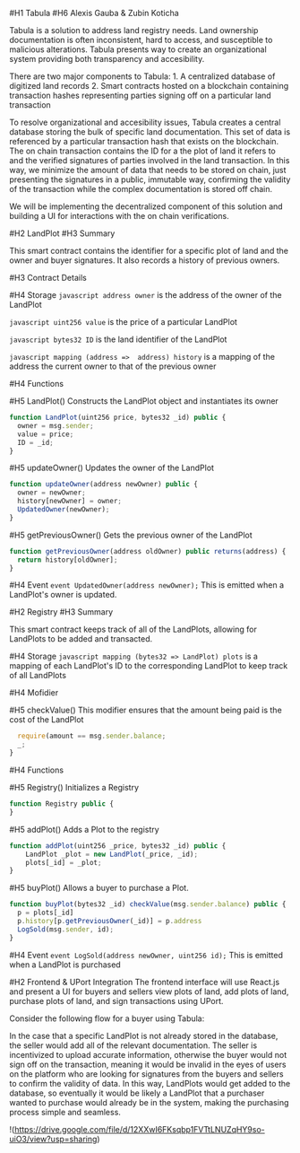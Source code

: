#H1 Tabula 
#H6 Alexis Gauba & Zubin Koticha 

Tabula is a solution to address land registry needs. Land ownership documentation is often inconsistent, hard to access, and susceptible to malicious alterations. Tabula presents way to create an organizational system providing both transparency and accesibility.  

There are two major components to Tabula: 
	1. A centralized database of digitized land records 
	2. Smart contracts hosted on a blockchain containing transaction hashes representing parties signing off on a particular land transaction 

To resolve organizational and accesibility issues, Tabula creates a central database storing the bulk of specific land documentation. This set of data is referenced by a particular transaction hash that exists on the blockchain. The on chain transaction contains the ID for a the plot of land it refers to and the verified signatures of parties involved in the land transaction. In this way, we minimize the amount of data that needs to be stored on chain, just presenting the signatures in a public, immutable way, confirming the validity of the transaction while the complex documentation is stored off chain. 

We will be implementing the decentralized component of this solution and building a UI for interactions with the on chain verifications. 

#H2 LandPlot
#H3 Summary

This smart contract contains the identifier for a specific plot of land and the owner and buyer signatures. It also records a history of previous owners. 

#H3 Contract Details 

#H4 Storage
```javascript address owner``` is the address of the owner of the LandPlot 

```javascript uint256 value``` is the price of a particular LandPlot

```javascript bytes32 ID``` is the land identifier of the LandPlot 

```javascript mapping (address =>  address) history``` is a mapping of the address the current owner to that of the previous owner  

#H4 Functions 

#H5 LandPlot() 
Constructs the LandPlot object and instantiates its owner

```javascript
function LandPlot(uint256 price, bytes32 _id) public {
  owner = msg.sender;
  value = price;
  ID = _id;
}
```

#H5 updateOwner() 
Updates the owner of the LandPlot

```javascript
function updateOwner(address newOwner) public {
  owner = newOwner; 
  history[newOwner] = owner; 
  UpdatedOwner(newOwner);
}
```

#H5 getPreviousOwner() 
Gets the previous owner of the LandPlot

```javascript
function getPreviousOwner(address oldOwner) public returns(address) {
  return history[oldOwner];
}
```

#H4 Event
```event UpdatedOwner(address newOwner);``` This is emitted when a LandPlot's owner is updated.

#H2 Registry 
#H3 Summary

This smart contract keeps track of all of the LandPlots, allowing for LandPlots to be added and transacted. 

#H4 Storage
```javascript mapping (bytes32 => LandPlot) plots``` is a mapping of each LandPlot's ID to the corresponding LandPlot to keep track of all LandPlots

#H4 Mofidier

#H5 checkValue()
This modifier ensures that the amount being paid is the cost of the LandPlot

```javascript modifier checkValue(uint amount) {
  require(amount == msg.sender.balance;
  _;
}
```

#H4 Functions 

#H5 Registry() 
Initializes a Registry 

```javascript
function Registry public {
}
```

#H5 addPlot() 
Adds a Plot to the registry 

```javascript
function addPlot(uint256 _price, bytes32 _id) public {
	LandPlot _plot = new LandPlot(_price, _id);
	plots[_id] = _plot;
}
```

#H5 buyPlot()
Allows a buyer to purchase a Plot.

```javascript
function buyPlot(bytes32 _id) checkValue(msg.sender.balance) public {
  p = plots[_id]
  p.history[p.getPreviousOwner(_id)] = p.address
  LogSold(msg.sender, id);
}
```

#H4 Event
```event LogSold(address newOwner, uint256 id);``` This is emitted when a LandPlot is purchased

#H2 Frontend & UPort Integration 
The frontend interface will use React.js and present a UI for buyers and sellers view plots of land, add plots of land, purchase plots of land, and sign transactions using UPort. 


Consider the following flow for a buyer using Tabula: 

In the case that a specific LandPlot is not already stored in the database, the seller would add all of the relevant documentation. The seller is incentivized to upload accurate information, otherwise the buyer would not sign off on the transaction, meaning it would be invalid in the eyes of users on the platform who are looking for signatures from the buyers and sellers to confirm the validity of data. In this way, LandPlots would get added to the database, so eventually it would be likely a LandPlot that a purchaser wanted to purchase would already be in the system, making the purchasing process simple and seamless. 

!(https://drive.google.com/file/d/12XXwI6FKsqbp1FVTtLNUZqHY9so-uiO3/view?usp=sharing)




